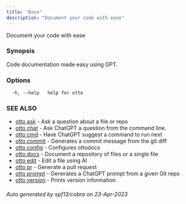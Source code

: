 ```yaml
---
title: "Base"
description: "Document your code with ease"
---
```


Document your code with ease

### Synopsis

Code documentation made easy using GPT.

### Options

```
  -h, --help   help for otto
```

### SEE ALSO

* [otto ask](otto_ask.md)	 - Ask a question about a file or repo
* [otto chat](otto_chat.md)	 - Ask ChatGPT a question from the command line.
* [otto cmd](otto_cmd.md)	 - Have ChatGPT suggest a command to run next
* [otto commit](otto_commit.md)	 - Generates a commit message from the git diff
* [otto config](otto_config.md)	 - Configures ottodocs
* [otto docs](otto_docs.md)	 - Document a repository of files or a single file
* [otto edit](otto_edit)	 - Edit a file using AI
* [otto pr](otto_pr)	 - Generate a pull request
* [otto prompt](otto_prompt)	 - Generates a ChatGPT prompt from a given Git repo
* [otto version](otto_version.md)	 - Prints version information.

###### Auto generated by spf13/cobra on 23-Apr-2023
